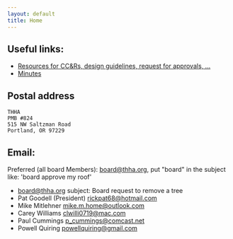 ```yaml
---
layout: default
title: Home
---
```

## Useful links:
* [Resources for CC&Rs, design guidelines, request for approvals, ...](/resources/)
* [Minutes](/minutes/)

## Postal address

    THHA
    PMB #824
    515 NW Saltzman Road
    Portland, OR 97229

## Email:
Preferred (all board Members): board@thha.org, put "board" in the subject like: 'board approve my roof'

* board@thha.org subject: Board request to remove a tree
* Pat Goodell (President) rickpat68@hotmail.com
* Mike Mitlehner mike.m.home@outlook.com
* Carey Williams clwilli0719@mac.com
* Paul Cummings p_cummings@comcast.net
* Powell Quiring powellquiring@gmail.com
